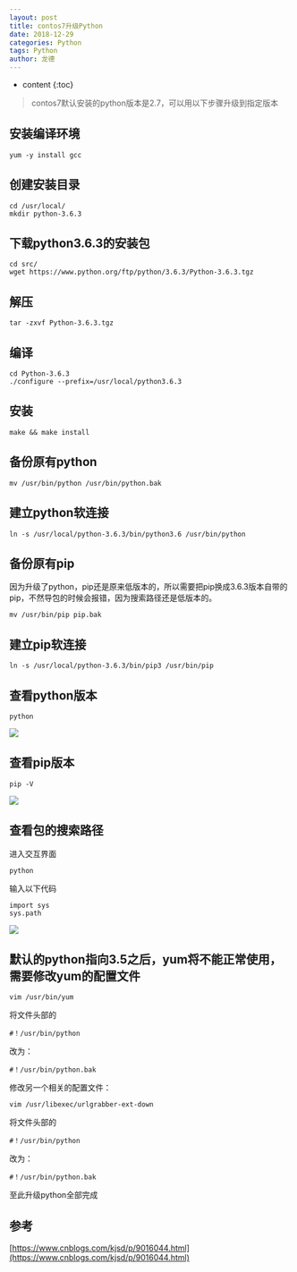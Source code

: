 ```yaml
---
layout: post
title: contos7升级Python
date: 2018-12-29
categories: Python
tags: Python
author: 龙德
---
```


* content
{:toc}

> contos7默认安装的python版本是2.7，可以用以下步骤升级到指定版本

## 安装编译环境

`yum -y install gcc`

## 创建安装目录

```
cd /usr/local/
mkdir python-3.6.3
```

## 下载python3.6.3的安装包

```
cd src/
wget https://www.python.org/ftp/python/3.6.3/Python-3.6.3.tgz
```




## 解压

```
tar -zxvf Python-3.6.3.tgz 
```

## 编译

```
cd Python-3.6.3
./configure --prefix=/usr/local/python3.6.3
```

## 安装

```
make && make install
```

## 备份原有python

```
mv /usr/bin/python /usr/bin/python.bak
```

## 建立python软连接

```
ln -s /usr/local/python-3.6.3/bin/python3.6 /usr/bin/python
```

## 备份原有pip

因为升级了python，pip还是原来低版本的，所以需要把pip换成3.6.3版本自带的pip，不然导包的时候会报错，因为搜索路径还是低版本的。

```
mv /usr/bin/pip pip.bak
```

## 建立pip软连接

```
ln -s /usr/local/python-3.6.3/bin/pip3 /usr/bin/pip
```

## 查看python版本

```
python
```

![](https://i.loli.net/2018/12/27/5c24d19195ae0.jpg)

## 查看pip版本

```
pip -V
```

![](https://i.loli.net/2018/12/27/5c24d148efc20.jpg)

## 查看包的搜索路径

进入交互界面

```
python
```

输入以下代码

```
import sys
sys.path
```

![](https://i.loli.net/2018/12/27/5c24d25c806c8.jpg)

## 默认的python指向3.5之后，yum将不能正常使用，需要修改yum的配置文件

```
vim /usr/bin/yum
```

将文件头部的

`#！/usr/bin/python`

改为：

`#！/usr/bin/python.bak`

修改另一个相关的配置文件：

```
vim /usr/libexec/urlgrabber-ext-down
```

将文件头部的

`#！/usr/bin/python`

改为：

`#！/usr/bin/python.bak`

至此升级python全部完成

## 参考

[https://www.cnblogs.com/kjsd/p/9016044.html](https://www.cnblogs.com/kjsd/p/9016044.html)